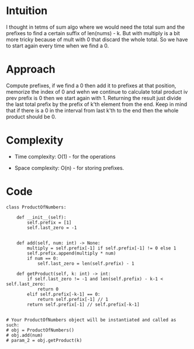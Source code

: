 # Intuition
I thought in tetms of sum algo where we would need the total sum and the prefixes to find a certain suffix of len(nums) - k. But with multiply is a bit more tricky because of mult with 0 that discard the whole total. So we have to start again every time when we find a 0.
# Approach
Compute prefixes, if we find a 0 then add it to prefixes at that position, memorize the index of 0 and wehn we continue to calculate total product iv prev prefix is 0 then we start again with 1. Returning the result just divide the last total prefix by the prefix of k'th element from the end. Keep in mind that if there is a 0 in the interval from last k'th to the end then the whole product should be 0.

# Complexity
- Time complexity:
O(1) - for the operations

- Space complexity:
O(n) - for storing prefixes.

# Code
```python3 []
class ProductOfNumbers:

    def __init__(self):
        self.prefix = [1]
        self.last_zero = -1
        

    def add(self, num: int) -> None:
        multiply = self.prefix[-1] if self.prefix[-1] != 0 else 1
        self.prefix.append(multiply * num)
        if num == 0:
            self.last_zero = len(self.prefix) - 1

    def getProduct(self, k: int) -> int:
        if self.last_zero != -1 and len(self.prefix) - k-1 < self.last_zero:
            return 0
        elif self.prefix[-k-1] == 0:
            return self.prefix[-1] // 1
        return self.prefix[-1] // self.prefix[-k-1]


# Your ProductOfNumbers object will be instantiated and called as such:
# obj = ProductOfNumbers()
# obj.add(num)
# param_2 = obj.getProduct(k)
```